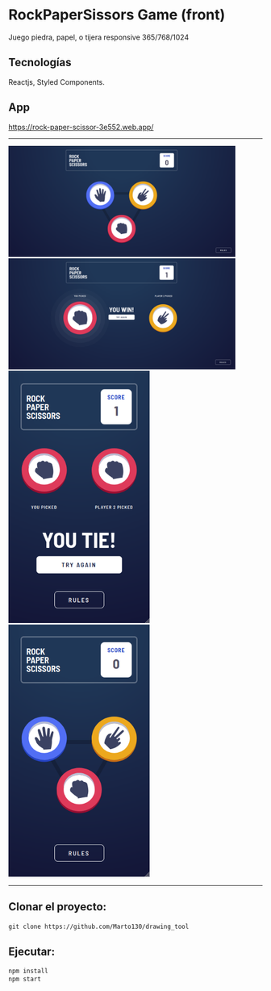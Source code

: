 
# RockPaperSissors Game (front)

Juego piedra, papel, o tijera responsive 365/768/1024

## Tecnologías
Reactjs, Styled Components.

## App
https://rock-paper-scissor-3e552.web.app/
* * *

<img src="img/Captura de pantalla de 2020-10-27 19-52-56.png" width="450" height="220"/> <img src="img/Captura de pantalla de 2020-10-27 19-53-21.png" width="450" height="220"/>
<img src="img/Captura de pantalla de 2020-10-27 20-00-00.png" width="280" height="500" />  <img src="img/Captura de pantalla de 2020-10-27 20-01-06.png" width="280" height="500" margin-left="100"/>
* * *

## Clonar el proyecto:

`git clone https://github.com/Marto130/drawing_tool`

## Ejecutar:

```
npm install
npm start
```
